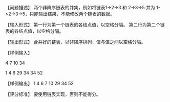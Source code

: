 
【问题描述】
 两个非降序链表的并集，例如将链表1->2->3 和 2->3->5 并为 1->2->3->5，只能输出结果，不能修改两个链表的数据。

【输入形式】
 第一行为第一个链表的各结点值，以空格分隔。
 第二行为第二个链表的各结点值，以空格分隔。

【输出形式】
 合并好的链表，以非降序排列，值与值之间以空格分隔。

【样例输入】

4 7 10 34

1 4 6 29 34 34 52

【样例输出】
1 4 6 7 10 29 34 52

【评分标准】
 要使用链表实现，否则不能得分。
